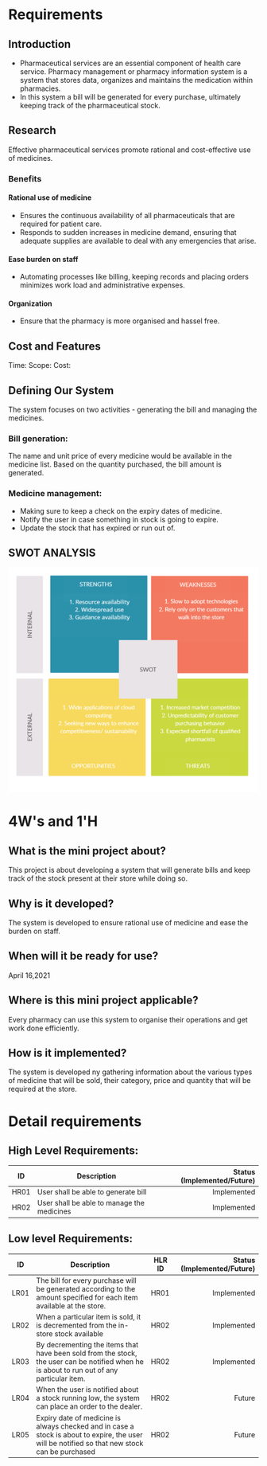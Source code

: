 # Requirements
## Introduction
 
 * Pharmaceutical services are an essential component of health care service. Pharmacy management or pharmacy information system is a system that stores data, organizes and maintains the medication within pharmacies.
 * In this system a bill will be generated for every purchase, ultimately keeping track of the pharmaceutical stock.

## Research

Effective pharmaceutical services promote rational and cost-effective use of medicines.

### Benefits
#### Rational use of medicine
* Ensures the continuous availability of all pharmaceuticals that are required for patient care.
* Responds to sudden increases in medicine demand, ensuring that adequate supplies are available to deal with any emergencies that arise.
#### Ease burden on staff
* Automating processes like billing, keeping records and placing orders minimizes work load and administrative expenses.
#### Organization
* Ensure that the pharmacy is more organised and hassel free.


## Cost and Features 
Time:
Scope:
Cost:

## Defining Our System
The system focuses on two activities - generating the bill and managing the medicines.
### Bill generation:
The name and unit price of every medicine would be available in the medicine list. Based on the quantity purchased, the bill amount is generated.
### Medicine management:
* Making sure to keep a check on the expiry dates of medicine.
* Notify the user in case something in stock is going to expire.
* Update the stock that has expired or run out of.


## SWOT ANALYSIS
![SWOT Analysis](swot.png)


# 4W&#39;s and 1&#39;H


## What is the mini project about?
This project is about developing a system that will generate bills and keep track of the stock present at their store while doing so.

## Why is it developed?
The system is developed to ensure rational use of medicine and ease the burden on staff.

## When will it be ready for use?
April 16,2021


## Where is this mini project applicable?
Every pharmacy can use this system to organise their operations and get work done efficiently.

## How is it implemented?
The system is developed ny gathering information about the various types of medicine that will be sold, their category, price and quantity that will be required at the store.

# Detail requirements
## High Level Requirements:


ID | Description | Status (Implemented/Future)
----- | ------------|----------:
HR01  | User shall be able to generate bill | Implemented |
HR02  | User shall be able to manage the medicines | Implemented |

##  Low level Requirements:


ID | Description | HLR ID| Status (Implemented/Future)
----- | ------------- |-------- | -------:
LR01  | The bill for every purchase will be generated according to the amount specified for each item available at the store. | HR01 |Implemented
LR02 | When a particular item is sold, it is decremented from the in-store stock available | HR02 | Implemented
LR03 | By decrementing the items that have been sold from the stock, the user can be notified when he is about to run out of any particular item. | HR02 | Implemented
LR04 | When the user is notified about a stock running low, the system can place an order to the dealer. | HR02 | Future 
LR05 | Expiry date of medicine is always checked and in case a stock is about to expire, the user will be notified so that new stock can be purchased| HR02 | Future